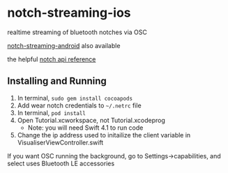 # notch-streaming-ios
realtime streaming of bluetooth notches via OSC

[notch-streaming-android](https://github.com/katsully/relevant-motion/) also available


the helpful [notch api reference](https://wearnotch.com/developers/iosdocs/Classes/NotchVisualiserData.html)

## Installing and Running
1. In terminal, ```sudo gem install cocoapods```
2. Add wear notch credentials to ```~/.netrc``` file
3. In terminal, ```pod install```
4. Open Tutorial.xcworkspace, not Tutorial.xcodeprog
	* Note: you will need Swift 4.1 to run code
5. Change the ip address used to initailize the client variable in VisualiserViewController.swift

	
If you want OSC running the background, go to Settings->capabilities, and select uses Bluetooth LE accessories


